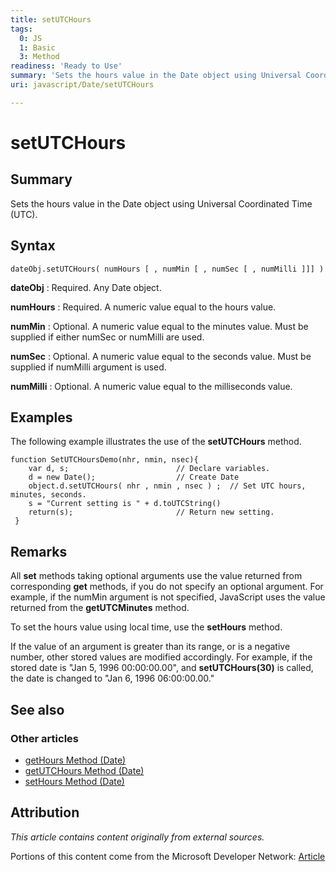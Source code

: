 ```yaml
---
title: setUTCHours
tags:
  0: JS
  1: Basic
  3: Method
readiness: 'Ready to Use'
summary: 'Sets the hours value in the Date object using Universal Coordinated Time (UTC).'
uri: javascript/Date/setUTCHours

---
```

# setUTCHours

## Summary

Sets the hours value in the Date object using Universal Coordinated Time (UTC).

## Syntax

    dateObj.setUTCHours( numHours [ , numMin [ , numSec [ , numMilli ]]] )

**dateObj**
:   Required. Any Date object.

**numHours**
:   Required. A numeric value equal to the hours value.

**numMin**
:   Optional. A numeric value equal to the minutes value. Must be supplied if either numSec or numMilli are used.

**numSec**
:   Optional. A numeric value equal to the seconds value. Must be supplied if numMilli argument is used.

**numMilli**
:   Optional. A numeric value equal to the milliseconds value.

## Examples

The following example illustrates the use of the **setUTCHours** method.

``` {.js}
function SetUTCHoursDemo(nhr, nmin, nsec){
    var d, s;                        // Declare variables.
    d = new Date();                  // Create Date
    object.d.setUTCHours( nhr , nmin , nsec ) ;  // Set UTC hours, minutes, seconds.
    s = "Current setting is " + d.toUTCString()
    return(s);                       // Return new setting.
 }
```

## Remarks

All **set** methods taking optional arguments use the value returned from corresponding **get** methods, if you do not specify an optional argument. For example, if the numMin argument is not specified, JavaScript uses the value returned from the **getUTCMinutes** method.

To set the hours value using local time, use the **setHours** method.

If the value of an argument is greater than its range, or is a negative number, other stored values are modified accordingly. For example, if the stored date is "Jan 5, 1996 00:00:00.00", and **setUTCHours(30)** is called, the date is changed to "Jan 6, 1996 06:00:00.00."

## See also

### Other articles

-   [getHours Method (Date)](/javascript/Date/getHours)
-   [getUTCHours Method (Date)](/javascript/Date/getUTCHours)
-   [setHours Method (Date)](/javascript/Date/setHours)

## Attribution

*This article contains content originally from external sources.*

Portions of this content come from the Microsoft Developer Network: [Article](http://msdn.microsoft.com/en-us/library/ie/cwybddk2(v=vs.94).aspx)

